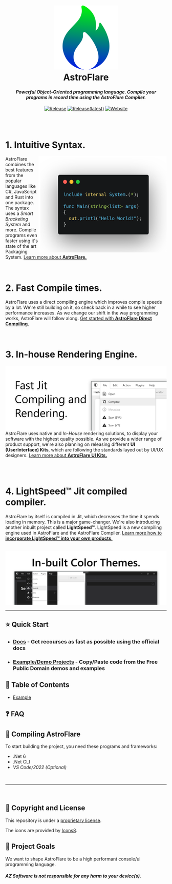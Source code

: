 <h1 align="center">
<img src="./.design/renders/path2x.png" height="200"/><br />
AstroFlare
</h1>
<h4 align="center" style="font-weight: bold; font-style: italic;"> Powerful Object-Oriented programming language. Compile your programs in record time using the AstroFlare Compiler. </h4>

<div align="center">

[![Release](https://img.shields.io/github/downloads/azproductions/AstroFlare/total)](https://github.com/AZProductions/AstroFlare/releases)
[![Release(latest)](https://img.shields.io/github/downloads/azproductions/AstroFlare/latest/total)](https://github.com/AZProductions/AstroFlare/releases/latest)
[![Website](https://img.shields.io/website?url=https%3A%2F%2Fazsoftware.eu.org/AstroFlare)](https://azsoftware.eu.org/AstroFlare)
<div id="wcb" class="carbonbadge"></div>
<script src="https://unpkg.com/website-carbon-badges@1.1.3/b.min.js" defer></script>
<!---![Lines of code](https://img.shields.io/tokei/lines/github/azproductions/AstroFlare)--->
</div>

<br/> <!--WhiteSpace-->
<br/> <!--WhiteSpace-->

# 1. **Intuitive Syntax.**

<img align="right" src="https://raw.githubusercontent.com/AZProductions/AstroFlare/main/.design/artwork/header3.1.png">

AstroFlare combines the best features from the popular languages like C#, JavaScript and Rust into one package. The syntax uses a *Smart Bracketing System* and more. Compile programs even faster using it's state of the art Packaging System. [Learn more about **AstroFlare.**]()

</br>

# 2. **Fast Compile times.**

AstroFlare uses a direct compiling engine which improves compile speeds by a lot. We're still building on it, so check back in a while to see higher performance increases. As we change our shift in the way programming works, AstroFlare will follow along.  [Get started with **AstroFlare Direct Compiling**.]()

</br>

# 3. **In-house Rendering Engine.**

<img align="left" src="https://raw.githubusercontent.com/AZProductions/AstroFlare/main/.design/artwork/header1.png" margin-bottom="10px">

AstroFlare uses native and *In-House* rendering solutions, to display your software with the highest quality possible. As we provide a wider range of product support, we're also planning on releasing different **UI (UserInterface) Kits**, which are following the standards layed out by UI/UX designers. [Learn more about **AstroFlare UI Kits.**]()

<br/>
<br/>

# 4. **LightSpeed™ Jit compiled compiler.**

AstroFlare by itself is compiled in Jit, which decreases the time it spends loading in memory. This is a major game-changer. We're also introducing another inbuilt project called **LightSpeed™**. LightSpeed is a new compiling engine used in AstroFlare and the AstroFlare Compiler. [Learn more how to **incorporate LightSpeed™ into your own products**.]()

<br/>

<img src="https://raw.githubusercontent.com/AZProductions/AstroFlare/main/.design/artwork/header2.png" class="center">

___

## ⭐ Quick Start

- ### [Docs](#quick-start) - Get recourses as fast as possible using the official docs

- ### [Example/Demo Projects](#quick-start) - Copy/Paste code from the Free Public Domain demos and examples

## 📑 Table of Contents
- [Example](#toc)

## ❓ FAQ

## 🔨 Compiling AstroFlare
To start building the project, you need these programs and frameworks:
- .Net 6
- .Net CLI
- *VS Code/2022 (Optional)*

<br/>

----
<br/>

## 📰 Copyright and License

This repository is under a [proprietary license](https://raw.githubusercontent.com/AZProductions/Kookaburra/main/LICENCE).

The icons are provided by [Icons8](https://icons8.com).

## 🥅 Project Goals

We want to shape AstroFlare to be a high performant console/ui programming language.
<br/>

##### ***AZ Software is not responsible for any harm to your device(s).***
